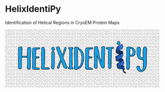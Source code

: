 # HelixIdentiPy
Identification of Helical Regions in CryoEM Protein Maps

![LOGO](/UI/logo.jpg?raw=true "HelixIdentiPy")
